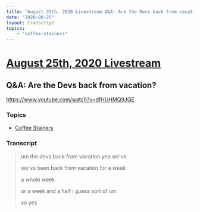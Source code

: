 ```yaml
---
title: "August 25th, 2020 Livestream Q&A: Are the Devs back from vacation?"
date: "2020-08-25"
layout: transcript
topics:
    - "coffee-stainers"
---
```

# [August 25th, 2020 Livestream](../2020-08-25.md)
## Q&A: Are the Devs back from vacation?
https://www.youtube.com/watch?v=dfHUHMQ9JQE

### Topics
* [Coffee Stainers](../topics/coffee-stainers.md)

### Transcript

> um the devs back from vacation yep we've
>
> we've been back from vacation for a week
>
> a whole week
>
> or a week and a half i guess sort of um
>
> so yes
